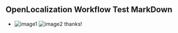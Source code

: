 ## OpenLocalization Workflow Test MarkDown
* ![image1](.\9e3d073f-2dce-456d-bbf7-6b9b7d84f6e6.PNG)   ![image2](.\ef38f900-f474-4bc2-9fdc-06f4ea390df1.png) 
thanks!